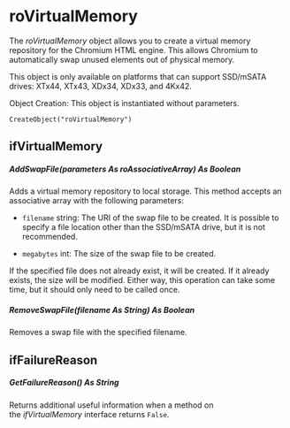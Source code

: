 # roVirtualMemory

The *roVirtualMemory* object allows you to create a virtual memory repository for the Chromium HTML engine. This allows Chromium to automatically swap unused elements out of physical memory.

This object is only available on platforms that can support SSD/mSATA drives: XTx44, XTx43, XDx34, XDx33, and 4Kx42.

Object Creation: This object is instantiated without parameters.

```
CreateObject("roVirtualMemory")
```

## ifVirtualMemory

##### AddSwapFile(parameters As roAssociativeArray) As Boolean

Adds a virtual memory repository to local storage. This method accepts an associative array with the following parameters:

*   `filename` string: The URI of the swap file to be created. It is possible to specify a file location other than the SSD/mSATA drive, but it is not recommended.
    
*   `megabytes` int: The size of the swap file to be created.
    

If the specified file does not already exist, it will be created. If it already exists, the size will be modified. Either way, this operation can take some time, but it should only need to be called once.

##### RemoveSwapFile(filename As String) As Boolean

Removes a swap file with the specified filename.

## ifFailureReason

##### GetFailureReason() As String

Returns additional useful information when a method on the *ifVirtualMemory* interface returns `False`.